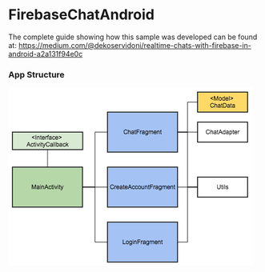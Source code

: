 # FirebaseChatAndroid

The complete guide showing how this sample was developed can be found at:
https://medium.com/@dekoservidoni/realtime-chats-with-firebase-in-android-a2a131f94e0c

### App Structure

![Firebase Structure](firebase_app_structure.png)
